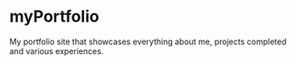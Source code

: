 # myPortfolio
 My portfolio site that showcases everything about me, projects completed and various experiences.

